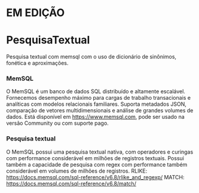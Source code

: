 # EM EDIÇÃO 

# PesquisaTextual
Pesquisa textual com memsql com o uso de dicionário de sinônimos, fonética e aproximações.

### MemSQL
O MemSQL é um banco de dados SQL distribuído e altamente escalável. Fornecemos desempenho máximo para cargas de trabalho transacionais e analíticas com modelos relacionais familiares. Suporta metadados JSON, comparação de vetores multidimensionais e análise de grandes volumes de dados. Está disponível em https://www.memsql.com, pode ser usado na versão Community ou com suporte pago.

### Pesquisa textual
O MemSQL possui uma pesquisa textual nativa, com operadores e curingas com performance considerável em milhões de registros textuais. Possui também a capacidade de pesquisa com regex com performance também considerável em volumes de milhões de registros.
RLIKE: https://docs.memsql.com/sql-reference/v6.8/rlike_and_regexp/
MATCH: https://docs.memsql.com/sql-reference/v6.8/match/

